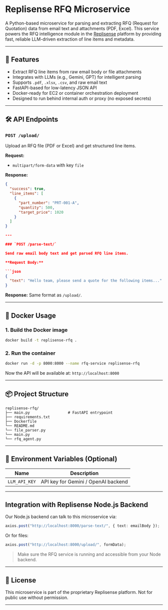 # Replisense RFQ Microservice

A Python-based microservice for parsing and extracting RFQ (Request for Quotation) data from email text and attachments (PDF, Excel). This service powers the RFQ intelligence module in the [Replisense](https://www.replicantsys.com/) platform by providing fast, reliable LLM-driven extraction of line items and metadata.

---

## 🚀 Features

- Extract RFQ line items from raw email body or file attachments
- Integrates with LLMs (e.g., Gemini, GPT) for intelligent parsing
- Supports `.pdf`, `.xlsx`, `.csv`, and raw email text
- FastAPI-based for low-latency JSON API
- Docker-ready for EC2 or container orchestration deployment
- Designed to run behind internal auth or proxy (no exposed secrets)

---

## 🛠️ API Endpoints

### `POST /upload/`
Upload an RFQ file (PDF or Excel) and get structured line items.

**Request:**
- `multipart/form-data` with key `file`

**Response:**
```json
{
  "success": true,
  "line_items": [
    {
      "part_number": "PRT-001-A",
      "quantity": 500,
      "target_price": 1020
    }
  ]
}

---

### `POST /parse-text/`

Send raw email body text and get parsed RFQ line items.

**Request Body:**

```json
{
  "text": "Hello team, please send a quote for the following items..."
}
```

**Response:**
Same format as `/upload/`.

---

## 🐳 Docker Usage

### 1. Build the Docker image

```bash
docker build -t replisense-rfq .
```

### 2. Run the container

```bash
docker run -d -p 8000:8000 --name rfq-service replisense-rfq
```

Now the API will be available at: `http://localhost:8000`

---

## 📦 Project Structure

```
replisense-rfq/
├── main.py                 # FastAPI entrypoint
├── requirements.txt
├── Dockerfile
└── README.md
└── file_parser.py
└── main.py
└── rfq_agent.py

```

---

## 🔧 Environment Variables (Optional)

| Name          | Description                          |
| ------------- | ------------------------------------ |
| `LLM_API_KEY` | API key for Gemini / OpenAI backend  |

---

## Integration with Replisense Node.js Backend

Our Node.js backend can talk to this microservice via:

```ts
axios.post("http://localhost:8000/parse-text/", { text: emailBody });
```

Or for files:

```ts
axios.post("http://localhost:8000/upload/", formData);
```

> Make sure the RFQ service is running and accessible from your Node backend.

---

## 📜 License

This microservice is part of the proprietary Replisense platform. Not for public use without permission.

---

